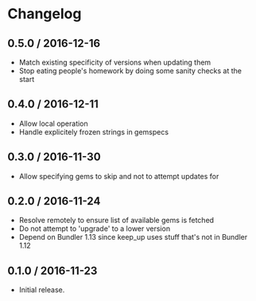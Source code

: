 # Changelog

## 0.5.0 / 2016-12-16

* Match existing specificity of versions when updating them
* Stop eating people's homework by doing some sanity checks at the start

## 0.4.0 / 2016-12-11

* Allow local operation
* Handle explicitely frozen strings in gemspecs

## 0.3.0 / 2016-11-30

* Allow specifying gems to skip and not to attempt updates for

## 0.2.0 / 2016-11-24

* Resolve remotely to ensure list of available gems is fetched
* Do not attempt to 'upgrade' to a lower version
* Depend on Bundler 1.13 since keep_up uses stuff that's not in Bundler 1.12

## 0.1.0 / 2016-11-23

* Initial release.
